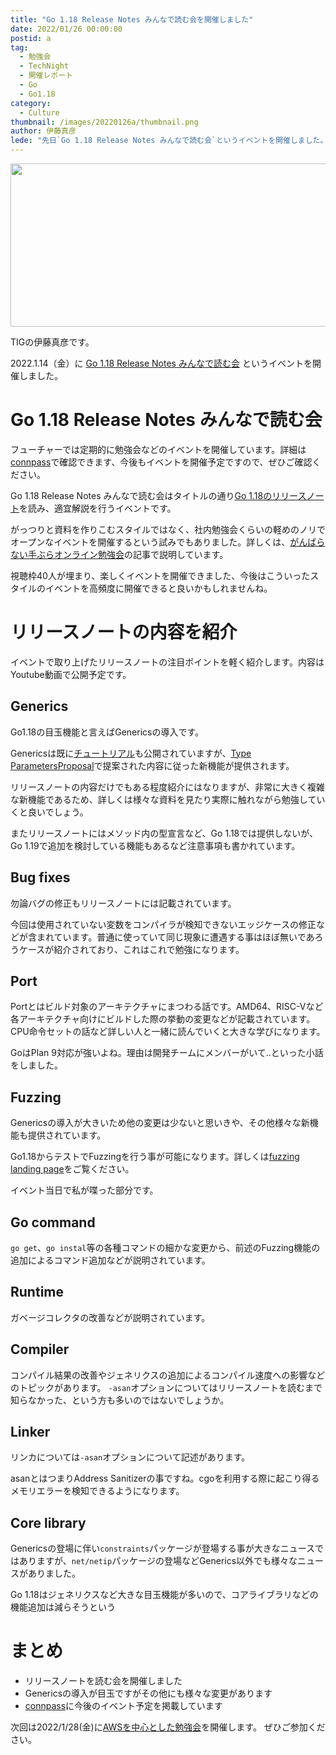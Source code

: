 ```yaml
---
title: "Go 1.18 Release Notes みんなで読む会を開催しました"
date: 2022/01/26 00:00:00
postid: a
tag:
  - 勉強会
  - TechNight
  - 開催レポート
  - Go
  - Go1.18
category:
  - Culture
thumbnail: /images/20220126a/thumbnail.png
author: 伊藤真彦
lede: "先日`Go 1.18 Release Notes みんなで読む会`というイベントを開催しました。フューチャーでは定期的に勉強会などのイベントを開催しています。"
---
```


<img src="/images/20220126a/top.png" alt="" width="600" height="261">

TIGの伊藤真彦です。

2022.1.14（金）に [Go 1.18 Release Notes みんなで読む会](https://future.connpass.com/event/235852/) というイベントを開催しました。

# Go 1.18 Release Notes みんなで読む会

フューチャーでは定期的に勉強会などのイベントを開催しています。詳細は[connpass](https://future.connpass.com/event/235852/)で確認できます、今後もイベントを開催予定ですので、ぜひご確認ください。

Go 1.18 Release Notes みんなで読む会はタイトルの通り[Go 1.18のリリースノート](https://tip.golang.org/doc/go1.18)を読み、適宜解説を行うイベントです。

がっつりと資料を作りこむスタイルではなく、社内勉強会くらいの軽めのノリでオープンなイベントを開催するという試みでもありました。詳しくは、[がんばらない手ぶらオンライン勉強会](/articles/20220125a/)の記事で説明しています。

視聴枠40人が埋まり、楽しくイベントを開催できました、今後はこういったスタイルのイベントを高頻度に開催できると良いかもしれませんね。

# リリースノートの内容を紹介

イベントで取り上げたリリースノートの注目ポイントを軽く紹介します。内容はYoutube動画で公開予定です。

## Generics

Go1.18の目玉機能と言えばGenericsの導入です。

Genericsは既に[チュートリアル](https://go.dev/doc/tutorial/generics)も公開されていますが、[Type ParametersProposal](https://go.googlesource.com/proposal/+/refs/heads/master/design/43651-type-parameters.md)で提案された内容に従った新機能が提供されます。

リリースノートの内容だけでもある程度紹介にはなりますが、非常に大きく複雑な新機能であるため、詳しくは様々な資料を見たり実際に触れながら勉強していくと良いでしょう。

またリリースノートにはメソッド内の型宣言など、Go 1.18では提供しないが、Go 1.19で追加を検討している機能もあるなど注意事項も書かれています。

## Bug fixes

勿論バグの修正もリリースノートには記載されています。

今回は使用されていない変数をコンパイラが検知できないエッジケースの修正などが含まれています。普通に使っていて同じ現象に遭遇する事はほぼ無いであろうケースが紹介されており、これはこれで勉強になります。

## Port

Portとはビルド対象のアーキテクチャにまつわる話です。AMD64、RISC-Vなど各アーキテクチャ向けにビルドした際の挙動の変更などが記載されています。CPU命令セットの話など詳しい人と一緒に読んでいくと大きな学びになります。

GoはPlan 9対応が強いよね。理由は開発チームにメンバーがいて..といった小話をしました。

## Fuzzing

Genericsの導入が大きいため他の変更は少ないと思いきや、その他様々な新機能も提供されています。

Go1.18からテストでFuzzingを行う事が可能になります。詳しくは[fuzzing landing page](https://go.dev/doc/fuzz/)をご覧ください。

イベント当日で私が喋った部分です。

## Go command
`go get`、`go instal`等の各種コマンドの細かな変更から、前述のFuzzing機能の追加によるコマンド追加などが説明されています。

## Runtime
ガベージコレクタの改善などが説明されています。

## Compiler
コンパイル結果の改善やジェネリクスの追加によるコンパイル速度への影響などのトピックがあります。
`-asan`オプションについてはリリースノートを読むまで知らなかった、という方も多いのではないでしょうか。

## Linker
リンカについては`-asan`オプションについて記述があります。

asanとはつまりAddress Sanitizerの事ですね。cgoを利用する際に起こり得るメモリエラーを検知できるようになります。

## Core library
Genericsの登場に伴い`constraints`パッケージが登場する事が大きなニュースではありますが、`net/netip`パッケージの登場などGenerics以外でも様々なニュースがありました。

Go 1.18はジェネリクスなど大きな目玉機能が多いので、コアライブラリなどの機能追加は減らそうという

# まとめ

* リリースノートを読む会を開催しました
* Genericsの導入が目玉ですがその他にも様々な変更があります
* [connpass](https://future.connpass.com/)に今後のイベント予定を掲載しています

次回は2022/1/28(金)に[AWSを中心とした勉強会](https://future.connpass.com/event/236138/)を開催します。
ぜひご参加ください。
